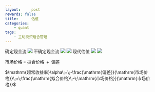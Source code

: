 ```yaml
---
layout:     post
rewards: false
title:      估值
categories:
    - quant
tags:
    - 主动投资组合管理
---
```

确定现金流
![](https://tva2.sinaimg.cn/large/006tNbRwgy1fubo11b170j31b0170aia.jpg)
不确定现金流
![](https://i.loli.net/2018/08/16/5b75446696a6b.png)
![](https://i.loli.net/2018/08/16/5b754482877f6.png)
现代估值
![](https://i.loli.net/2018/08/16/5b754aa0607c7.png)
![](https://i.loli.net/2018/08/16/5b754aed44666.png)


$\mathrm{市场价格}\;=\;\mathrm{拟合价格}\;+{\;\mathrm{偏差}}$

$\mathrm{超常收益率}\alpha\;=\;-\frac{\mathrm{偏差}}{\mathrm{市场价格}}\;=\;\frac{\mathrm{拟合价格}\;-\;\mathrm{市场价格}}{\mathrm{市场价格}}$